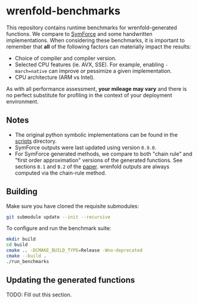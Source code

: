 # wrenfold-benchmarks

This repository contains runtime benchmarks for wrenfold-generated functions. We compare to [SymForce](https://symforce.org) and some handwritten implementations. When considering these benchmarks, it is important to remember that **all** of the following factors can materially impact the results:
- Choice of compiler and compiler version.
- Selected CPU features (ie. AVX, SSE). For example, enabling `-march=native` can improve _or_ pessimize a given implementation.
- CPU architecture (ARM vs Intel).

As with all performance assessment, **your mileage may vary** and there is no perfect substitute for profiling in the context of your deployment environment.

## Notes

- The original python symbolic implementations can be found in the [scripts](/scripts) directory.
- SymForce outputs were last updated using version `0.9.0`.
- For SymForce generated methods, we compare to both "chain rule" and "first order approximation" versions of the generated functions. See sections `B.1` and `B.2` of the [paper](https://arxiv.org/abs/2204.07889). wrenfold outputs are always computed via the chain-rule method.

## Building

Make sure you have cloned the requisite submodules:
```bash
git submodule update --init --recursive
```

To configure and run the benchmark suite:
```bash
mkdir build
cd build
cmake .. -DCMAKE_BUILD_TYPE=Release -Wno-deprecated
cmake --build .
./run_benchmarks
```

## Updating the generated functions

TODO: Fill out this section.
